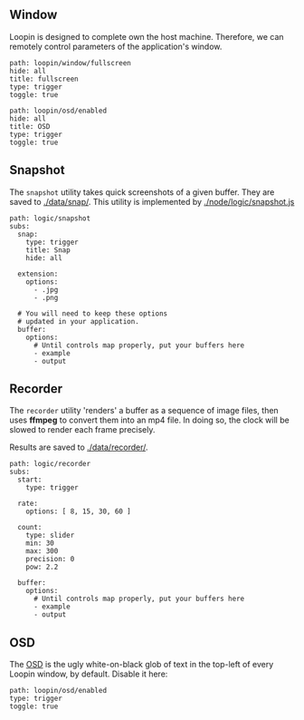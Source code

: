 ## Window

Loopin is designed to complete own the host machine. Therefore, we can remotely
control parameters of the application's window.

``` control
path: loopin/window/fullscreen
hide: all
title: fullscreen
type: trigger
toggle: true
```

``` control
path: loopin/osd/enabled
hide: all
title: OSD
type: trigger
toggle: true
```

## Snapshot

The `snapshot` utility takes quick screenshots of a given buffer. They are saved to [./data/snap/](/loopin/file/data/snap/). This utility is implemented by [./node/logic/snapshot.js](/loopin/file//node/logic/snapshot.js)

``` control
path: logic/snapshot
subs:
  snap:
    type: trigger
    title: Snap
    hide: all

  extension:
    options:
      - .jpg
      - .png

  # You will need to keep these options
  # updated in your application.
  buffer:
    options:
      # Until controls map properly, put your buffers here
      - example
      - output
```

## Recorder

The `recorder` utility 'renders' a buffer as a sequence of image files, then uses **ffmpeg** to convert them into an mp4 file. In doing so, the clock will be slowed to render each frame precisely.

Results are saved to [./data/recorder/](/loopin/file/data/recorder/).

``` control
path: logic/recorder
subs:
  start:
    type: trigger

  rate:
    options: [ 8, 15, 30, 60 ]

  count:
    type: slider
    min: 30
    max: 300
    precision: 0
    pow: 2.2

  buffer:
    options:
      # Until controls map properly, put your buffers here
      - example
      - output
```


## OSD

The [OSD](https://loopin.tech/ofxLoopin-osd.html) is the ugly white-on-black glob of text in the top-left of every Loopin window, by default. Disable it here:

``` control
path: loopin/osd/enabled
type: trigger
toggle: true
```
